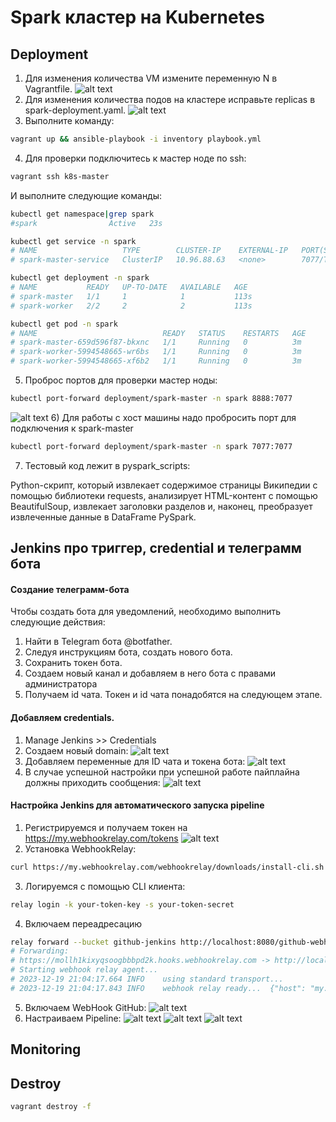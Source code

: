 # Spark кластер на Kubernetes

## Deployment
1) Для изменения количества VM измените переменную N в Vagrantfile.
![alt text](./screenshots/1-1.png)
2) Для изменения количества подов на кластере исправьте replicas в spark-deployment.yaml.
![alt text](./screenshots/1-2.png)
3) Выполните команду: 
```bash
vagrant up && ansible-playbook -i inventory playbook.yml
```
4) Для проверки подключитесь к мастер ноде по ssh:
```bash
vagrant ssh k8s-master
```
И выполните следующие команды:
```bash
kubectl get namespace|grep spark
#spark                Active   23s
```

```bash
kubectl get service -n spark
# NAME                   TYPE        CLUSTER-IP    EXTERNAL-IP   PORT(S)    AGE
# spark-master-service   ClusterIP   10.96.88.63   <none>        7077/TCP   66s
```

```bash
kubectl get deployment -n spark
# NAME           READY   UP-TO-DATE   AVAILABLE   AGE
# spark-master   1/1     1            1           113s
# spark-worker   2/2     2            2           113s
```

```bash
kubectl get pod -n spark
# NAME                            READY   STATUS    RESTARTS   AGE
# spark-master-659d596f87-bkxnc   1/1     Running   0          3m
# spark-worker-5994548665-wr6bs   1/1     Running   0          3m
# spark-worker-5994548665-xf6b2   1/1     Running   0          3m
```
5) Проброс портов для проверки мастер ноды:

```bash
kubectl port-forward deployment/spark-master -n spark 8888:7077 
```
![alt text](./screenshots/1-5.png)
6) Для работы с хост машины надо пробросить порт для подключения к spark-master
```bash
kubectl port-forward deployment/spark-master -n spark 7077:7077 
```
7) Тестовый код лежит в pyspark_scripts:

Python-скрипт, который извлекает содержимое страницы Википедии с помощью библиотеки requests, анализирует HTML-контент с помощью BeautifulSoup, извлекает заголовки разделов и, наконец, преобразует извлеченные данные в DataFrame PySpark.

## Jenkins про триггер, credential и телеграмм бота
#### Создание телеграмм-бота
Чтобы создать бота для уведомлений, необходимо выполнить следующие действия:
1. Найти в Telegram бота @botfather.
2. Следуя инструкциям бота, создать нового бота.
3. Сохранить токен бота.
4. Создаем новый канал и добавляем в него бота с правами администратора
5. Получаем id чата.
Токен и id чата понадобятся на следующем этапе.
#### Добавляем credentials.
1. Manage Jenkins >> Credentials
2. Создаем новый domain:
![alt text](./screenshots/2-1.png)
3. Добавляем переменные для ID чата и токена бота:
![alt text](./screenshots/2-2.png)
4. В случае успешной настройки при успешной работе пайплайна должны приходить сообщения:
![alt text](./screenshots/2-3.png)
#### Настройка Jenkins для автоматического запуска pipeline
1. Регистрируемся и получаем токен на https://my.webhookrelay.com/tokens
![alt text](./screenshots/2-4.png)
2. Установка WebhookRelay:
```bash
curl https://my.webhookrelay.com/webhookrelay/downloads/install-cli.sh | bash
```
3. Логируемся с помощью CLI клиента:
```bash
relay login -k your-token-key -s your-token-secret	
```
4. Включаем переадресацию
```bash
relay forward --bucket github-jenkins http://localhost:8080/github-webhook/
# Forwarding:
# https://mollh1kixyqsoogbbbpd2k.hooks.webhookrelay.com -> http://localhost:8080/github-webhook/
# Starting webhook relay agent...
# 2023-12-19 21:04:17.664 INFO    using standard transport...
# 2023-12-19 21:04:17.843 INFO    webhook relay ready...  {"host": "my.webhookrelay.com:8080", "buckets": ["816b966c-c659-4964-aa2a-1eb9fbdb5780"]}
```
5. Включаем WebHook GitHub:
![alt text](./screenshots/2-5.png)
6. Настраиваем Pipeline:
![alt text](./screenshots/2-6.png)
![alt text](./screenshots/2-7.png)
![alt text](./screenshots/2-8.png)

## Monitoring
## Destroy
```bash
vagrant destroy -f 
```
